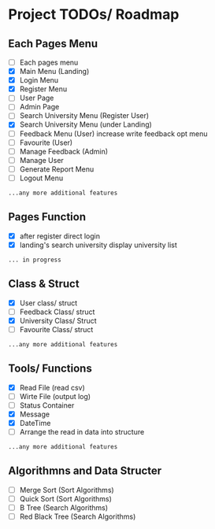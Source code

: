 # Project TODOs/ Roadmap

## Each Pages Menu
- [ ] Each pages menu 
- [x] Main Menu (Landing)
- [x] Login Menu
- [x] Register Menu
- [ ] User Page 
- [ ] Admin Page
- [ ] Search University Menu (Register User)
- [x] Search University Menu (under Landing)
- [ ] Feedback Menu (User) increase write feedback opt menu
- [ ] Favourite (User)
- [ ] Manage Feedback (Admin)
- [ ] Manage User
- [ ] Generate Report Menu
- [ ] Logout Menu

`...any more additional features`

## Pages Function
- [x] after register direct login
- [x] landing's search university display university list

`... in progress`

## Class & Struct
- [x] User class/ struct
- [ ] Feedback Class/ struct
- [x] University Class/ Struct
- [ ] Favourite Class/ struct

`...any more additional features`

## Tools/ Functions
- [x] Read File (read csv)
- [ ] Wirte File (output log)
- [ ] Status Container
- [x] Message 
- [x] DateTime
- [ ] Arrange the read in data into structure

`...any more additional features`

## Algorithmns and Data Structer
- [ ] Merge Sort (Sort Algorithms)
- [ ] Quick Sort (Sort Algorithms)
- [ ] B Tree (Search Algorithms)
- [ ] Red Black Tree (Search Algorithms)
